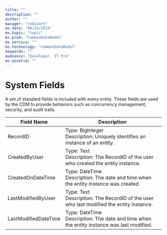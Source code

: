 ```yaml
---
title: ""
description: ""
author: ""
manager: "robinarh"
ms.date: "08/24/2016"
ms.topic: "topic"
ms.prod: "CommonDataModel"
ms.service: ""
ms.technology: "CommonDataModel"
keywords: ""
audience: "Developer, IT Pro"
ms.assetid: ""
---
```


# System Fields

A set of standard fields is included with every entity. These fields are used by the CDM to provide behaviors such as concurrency management, security, and audit trails.

Field Name | Description
---|---
RecordID | Type: BigInteger<br>Description: Uniquely identifies an instance of an entity.
CreatedByUser | Type: Text<br>Description: The RecordID of the user who created the entity instance.
CreatedOnDateTime | Type: DateTime<br>Description: The date and time when the entity instance was created.
LastModifiedByUser | Type: Text<br>Description: The RecordID of the user who last modified the entity instance.
LastModifiedDateTime | Type: DateTime<br>Description: The date and time when the entity instance was last modified.
